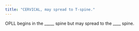 ```yaml
---
title: "CERVICAL, may spread to T-spine."
---
```

OPLL begins in the _____ spine but may spread to the ____ spine.

